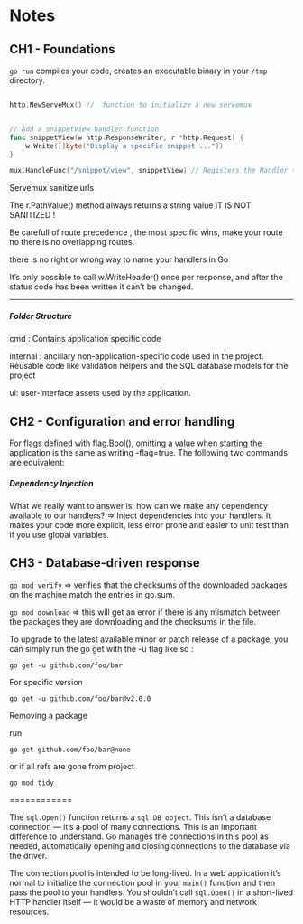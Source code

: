 # Notes

## CH1 - Foundations

 `go run` compiles your code, creates an executable binary in your `/tmp`
directory.

```go

http.NewServeMux() //  function to initialize a new servemux

```


```go

// Add a snippetView handler function
func snippetView(w http.ResponseWriter, r *http.Request) {
	w.Write([]byte("Display a specific snippet ..."))
}

mux.HandleFunc("/snippet/view", snippetView) // Registers the Handler to  route

```

Servemux sanitize urls

The r.PathValue() method always returns a string value IT IS NOT SANITIZED !

Be carefull of route precedence , the most specific wins, make your route no there is no overlapping routes.

there is no right or wrong way to name your handlers in Go

It’s only possible to call w.WriteHeader() once per response, and after the status code
has been written it can’t be changed.


---------
##### Folder Structure 

cmd : Contains application specific code 

internal : ancillary non-application-specific code used in the project. Reusable code like validation helpers and the SQL database models for the project

ui: user-interface assets used by the application.



## CH2 - Configuration and error handling


For flags defined with flag.Bool(), omitting a value when starting the application is the
same as writing -flag=true. The following two commands are equivalent:

##### Dependency Injection 

What we really want to answer is: how can we make any dependency available to our handlers? 
=> Inject dependencies into your handlers. It makes your code more explicit, less error prone and easier to unit test than if you use global variables.



## CH3 - Database-driven response


 `go mod verify` => verifies that the checksums of the downloaded packages on the machine match the entries in go.sum.

 `go mod download` => this will get an error if there is any mismatch between the packages they are downloading and the checksums in the file.

 To upgrade to the latest available minor or patch release of a package, you can simply run the go get with the -u flag like so : 

 ```
 go get -u github.com/foo/bar
 ```

 For specific version 
 
 ```
 go get -u github.com/foo/bar@v2.0.0
 ```

 Removing a package 


 run 
 
 ```
 go get github.com/foo/bar@none
 ```

 or if all refs are gone from project 

 ``` 
 go mod tidy
 ```

============

The `sql.Open()` function returns a `sql.DB object`. This isn’t a database connection — it’s a pool of many connections. This is an important difference to understand. Go manages the connections in this pool as needed, automatically opening and closing connections
to the database via the driver.


The connection pool is intended to be long-lived. In a web application it’s normal to initialize the connection pool in your `main()` function and then pass the pool to your handlers. You shouldn’t call `sql.Open()` in a short-lived HTTP handler itself — it would be a waste of memory and network resources.